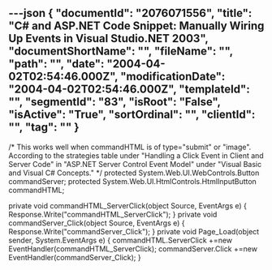 ---json
{
  "documentId": "2076071556",
  "title": "C# and ASP.NET Code Snippet: Manually Wiring Up Events in Visual Studio.NET 2003",
  "documentShortName": "",
  "fileName": "",
  "path": "",
  "date": "2004-04-02T02:54:46.000Z",
  "modificationDate": "2004-04-02T02:54:46.000Z",
  "templateId": "",
  "segmentId": "83",
  "isRoot": "False",
  "isActive": "True",
  "sortOrdinal": "",
  "clientId": "",
  "tag": ""
}
---

/*
    This works well when commandHTML is of type=&quot;submit&quot; or &quot;image&quot;.
    According to the strategies table under &quot;Handling a Click Event in
    Client and Server Code&quot; in &quot;ASP.NET Server Control Event Model&quot;
    under &quot;Visual Basic and Visual C# Concepts.&quot;
*/
protected System.Web.UI.WebControls.Button commandServer;
protected System.Web.UI.HtmlControls.HtmlInputButton commandHTML;

private void commandHTML_ServerClick(object Source, EventArgs e)
{
    Response.Write(&quot;commandHTML_ServerClick&quot;);
}
private void commandServer_Click(object Source, EventArgs e)
{
    Response.Write(&quot;commandServer_Click&quot;);
}
private void Page_Load(object sender, System.EventArgs e)
{
    commandHTML.ServerClick +=new EventHandler(commandHTML_ServerClick);
    commandServer.Click +=new EventHandler(commandServer_Click);
}
